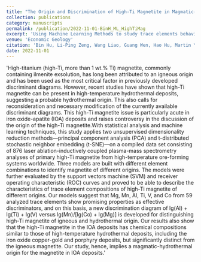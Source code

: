 ```yaml
---
title: "The Origin and Discrimination of High-Ti Magnetite in Magmatic-Hydrothermal Systems: Insight from Machine Learning Analysis"
collection: publications
category: manuscripts
permalink: /publication/2022-11-01-BinH_ML_HighTiMag
excerpt: 'Using Machine Learning Methods to study trace elements behaviours in High-Ti magnetite'
venue: 'Economic Geology'
citation: 'Bin Hu, Li-Ping Zeng, Wang Liao, Guang Wen, Hao Hu, Martin Yan Hei Li, Xin-Fu Zhao; The Origin and Discrimination of High-Ti Magnetite in Magmatic-Hydrothermal Systems: Insight from Machine Learning Analysis. Economic Geology 2022; 117 (7): 1613–1627. doi: https://doi.org/10.5382/econgeo.4946'
date: 2022-11-01
---
```


'High-titanium (high-Ti, more than 1 wt.% Ti) magnetite, commonly containing ilmenite exsolution, has long been attributed to an igneous origin and has been used as the most critical factor in previously developed discriminant diagrams. However, recent studies have shown that high-Ti magnetite can be present in high-temperature hydrothermal deposits, suggesting a probable hydrothermal origin. This also calls for reconsideration and necessary modification of the currently available discriminant diagrams. This high-Ti magnetite issue is particularly acute in iron oxide-apatite (IOA) deposits and raises controversy in the discussion of the origin of the high-Ti magnetite.With statistical analysis and machine learning techniques, this study applies two unsupervised dimensionality reduction methods—principal component analysis (PCA) and t-distributed stochastic neighbor embedding (t-SNE)—on a compiled data set consisting of 876 laser ablation-inductively coupled plasma-mass spectrometry analyses of primary high-Ti magnetite from high-temperature ore-forming systems worldwide. Three models are built with different element combinations to identify magnetite of different origins. The models were further evaluated by the support vectors machine (SVM) and receiver operating characteristic (ROC) curves and proved to be able to describe the characteristics of trace element compositions of high-Ti magnetite of different origins. Our models suggest that Mg, Mn, Al, Ti, V, and Co from 59 analyzed trace elements show promising properties as effective discriminators, and on this basis, a new discrimination diagram of lg(Al) + lg(Ti) + lg(V) versus lg(Mn)/[lg(Co) + lg(Mg)] is developed for distinguishing high-Ti magnetite of igneous and hydrothermal origin. Our results also show that the high-Ti magnetite in the IOA deposits has chemical compositions similar to those of high-temperature hydrothermal deposits, including the iron oxide copper-gold and porphyry deposits, but significantly distinct from the igneous magnetite. Our study, hence, implies a magmatic-hydrothermal origin for the magnetite in IOA deposits.'

